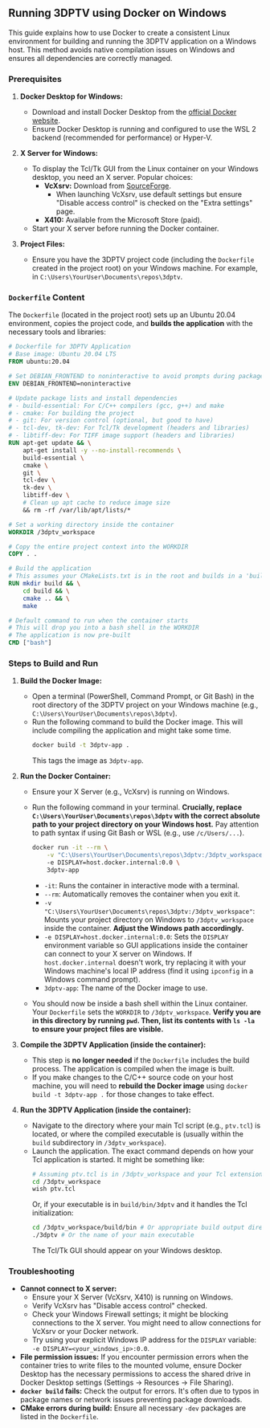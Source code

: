## Running 3DPTV using Docker on Windows

This guide explains how to use Docker to create a consistent Linux environment for building and running the 3DPTV application on a Windows host. This method avoids native compilation issues on Windows and ensures all dependencies are correctly managed.

### Prerequisites

1.  **Docker Desktop for Windows:**
    *   Download and install Docker Desktop from the [official Docker website](https://www.docker.com/products/docker-desktop).
    *   Ensure Docker Desktop is running and configured to use the WSL 2 backend (recommended for performance) or Hyper-V.

2.  **X Server for Windows:**
    *   To display the Tcl/Tk GUI from the Linux container on your Windows desktop, you need an X server. Popular choices:
        *   **VcXsrv:** Download from [SourceForge](https://sourceforge.net/projects/vcxsrv/).
            *   When launching VcXsrv, use default settings but ensure "Disable access control" is checked on the "Extra settings" page.
        *   **X410:** Available from the Microsoft Store (paid).
    *   Start your X server before running the Docker container.

3.  **Project Files:**
    *   Ensure you have the 3DPTV project code (including the `Dockerfile` created in the project root) on your Windows machine. For example, in `C:\Users\YourUser\Documents\repos\3dptv`.

### `Dockerfile` Content

The `Dockerfile` (located in the project root) sets up an Ubuntu 20.04 environment, copies the project code, and **builds the application** with the necessary tools and libraries:

```dockerfile
# Dockerfile for 3DPTV Application
# Base image: Ubuntu 20.04 LTS
FROM ubuntu:20.04

# Set DEBIAN_FRONTEND to noninteractive to avoid prompts during package installation
ENV DEBIAN_FRONTEND=noninteractive

# Update package lists and install dependencies
# - build-essential: For C/C++ compilers (gcc, g++) and make
# - cmake: For building the project
# - git: For version control (optional, but good to have)
# - tcl-dev, tk-dev: For Tcl/Tk development (headers and libraries)
# - libtiff-dev: For TIFF image support (headers and libraries)
RUN apt-get update && \
    apt-get install -y --no-install-recommends \
    build-essential \
    cmake \
    git \
    tcl-dev \
    tk-dev \
    libtiff-dev \
    # Clean up apt cache to reduce image size
    && rm -rf /var/lib/apt/lists/*

# Set a working directory inside the container
WORKDIR /3dptv_workspace

# Copy the entire project context into the WORKDIR
COPY . .

# Build the application
# This assumes your CMakeLists.txt is in the root and builds in a 'build' subdirectory
RUN mkdir build && \
    cd build && \
    cmake .. && \
    make

# Default command to run when the container starts
# This will drop you into a bash shell in the WORKDIR
# The application is now pre-built
CMD ["bash"]
```

### Steps to Build and Run

1.  **Build the Docker Image:**
    *   Open a terminal (PowerShell, Command Prompt, or Git Bash) in the root directory of the 3DPTV project on your Windows machine (e.g., `C:\Users\YourUser\Documents\repos\3dptv`).
    *   Run the following command to build the Docker image. This will include compiling the application and might take some time.
        ```bash
        docker build -t 3dptv-app .
        ```
        This tags the image as `3dptv-app`.

2.  **Run the Docker Container:**
    *   Ensure your X Server (e.g., VcXsrv) is running on Windows.
    *   Run the following command in your terminal. **Crucially, replace `C:\Users\YourUser\Documents\repos\3dptv` with the correct absolute path to your project directory on your Windows host.** Pay attention to path syntax if using Git Bash or WSL (e.g., use `/c/Users/...`).

        ```bash
        docker run -it --rm \
            -v "C:\Users\YourUser\Documents\repos\3dptv:/3dptv_workspace" # <-- VERIFY THIS HOST PATH
            -e DISPLAY=host.docker.internal:0.0 \
            3dptv-app
        ```
        *   `-it`: Runs the container in interactive mode with a terminal.
        *   `--rm`: Automatically removes the container when you exit it.
        *   `-v "C:\Users\YourUser\Documents\repos\3dptv:/3dptv_workspace"`: Mounts your project directory on Windows to `/3dptv_workspace` inside the container. **Adjust the Windows path accordingly.**
        *   `-e DISPLAY=host.docker.internal:0.0`: Sets the `DISPLAY` environment variable so GUI applications inside the container can connect to your X server on Windows. If `host.docker.internal` doesn't work, try replacing it with your Windows machine's local IP address (find it using `ipconfig` in a Windows command prompt).
        *   `3dptv-app`: The name of the Docker image to use.

    *   You should now be inside a bash shell within the Linux container. Your `Dockerfile` sets the `WORKDIR` to `/3dptv_workspace`. **Verify you are in this directory by running `pwd`. Then, list its contents with `ls -la` to ensure your project files are visible.**

3.  **Compile the 3DPTV Application (inside the container):**
    *   This step is **no longer needed** if the `Dockerfile` includes the build process. The application is compiled when the image is built.
    *   If you make changes to the C/C++ source code on your host machine, you will need to **rebuild the Docker image** using `docker build -t 3dptv-app .` for those changes to take effect.

4.  **Run the 3DPTV Application (inside the container):**
    *   Navigate to the directory where your main Tcl script (e.g., `ptv.tcl`) is located, or where the compiled executable is (usually within the `build` subdirectory in `/3dptv_workspace`).
    *   Launch the application. The exact command depends on how your Tcl application is started. It might be something like:
        ```bash
        # Assuming ptv.tcl is in /3dptv_workspace and your Tcl extension is found
        cd /3dptv_workspace
        wish ptv.tcl
        ```
        Or, if your executable is in `build/bin/3dptv` and it handles the Tcl initialization:
        ```bash
        cd /3dptv_workspace/build/bin # Or appropriate build output directory
        ./3dptv # Or the name of your main executable
        ```
        The Tcl/Tk GUI should appear on your Windows desktop.

### Troubleshooting

*   **Cannot connect to X server:**
    *   Ensure your X Server (VcXsrv, X410) is running on Windows.
    *   Verify VcXsrv has "Disable access control" checked.
    *   Check your Windows Firewall settings; it might be blocking connections to the X server. You might need to allow connections for VcXsrv or your Docker network.
    *   Try using your explicit Windows IP address for the `DISPLAY` variable: `-e DISPLAY=<your_windows_ip>:0.0`.
*   **File permission issues:** If you encounter permission errors when the container tries to write files to the mounted volume, ensure Docker Desktop has the necessary permissions to access the shared drive in Docker Desktop settings (Settings -> Resources -> File Sharing).
*   **`docker build` fails:** Check the output for errors. It's often due to typos in package names or network issues preventing package downloads.
*   **CMake errors during build:** Ensure all necessary `-dev` packages are listed in the `Dockerfile`.

